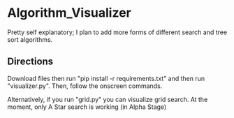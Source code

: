 # Algorithm_Visualizer

Pretty self explanatory;
I plan to add more forms of different search and tree sort algorithms.

## Directions

Download files then run "pip install -r requirements.txt" and then run "visualizer.py".
Then, follow the onscreen commands.

Alternatively, if you run "grid.py" you can visualize grid search.
At the moment, only A Star search is working (in Alpha Stage)